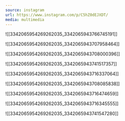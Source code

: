 ```yaml
---
source: instagram
url: https://www.instagram.com/p/C5hZ0dEJXDT/
media: multimedia
---
```



![[3342065954269262035_3342065943766745191]]


![[3342065954269262035_3342065943707958464]]

![[3342065954269262035_3342065943708000396]]

![[3342065954269262035_3342065943741517357]]

![[3342065954269262035_3342065943716337064]]

![[3342065954269262035_3342065943708085838]]

![[3342065954269262035_3342065943716474659]]

![[3342065954269262035_3342065943716345555]]

![[3342065954269262035_3342065943741547280]]

